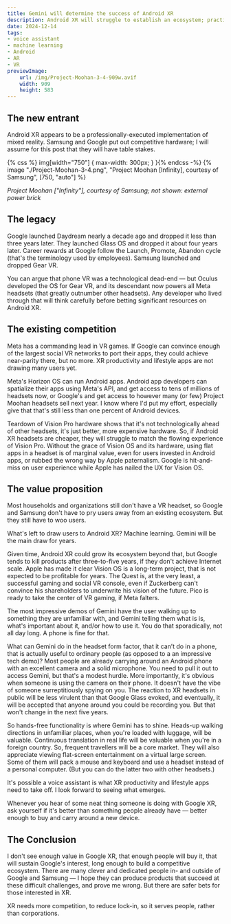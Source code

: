 ```yaml
---
title: Gemini will determine the success of Android XR
description: Android XR will struggle to establish an ecosystem; practical real-world uses for Gemini in the headset form-factor will be key.
date: 2024-12-14
tags:
- voice assistant
- machine learning
- Android
- AR
- VR
previewImage:
	url: /img/Project-Moohan-3-4-909w.avif
	width: 909
	height: 583
---
```



## The new entrant

Android XR appears to be a professionally-executed implementation of mixed reality.
Samsung and Google put out competitive hardware;
I will assume for this post that they will have table stakes.

<div class="center-horizontal">
{% css %} img[width="750"] { max-width: 300px; } }{% endcss -%}
{% image "./Project-Moohan-3-4.png", "Project Moohan [Infinity], courtesy of Samsung", [750, "auto"] %}
</div>

*Project Moohan ["Infinity"], courtesy of Samsung; not shown: external power brick*

## The legacy

Google launched Daydream nearly a decade ago and dropped it less than three years later.
They launched Glass OS and dropped it about four years later.
Career rewards at Google follow the Launch, Promote, Abandon cycle (that's the terminology used by employees).
Samsung launched and dropped Gear VR.

You can argue that phone VR was a technological dead-end — but Oculus developed the OS for Gear VR, and its descendant now powers all Meta headsets (that greatly outnumber other headsets).
Any developer who lived through that will think carefully before betting significant resources on Android XR.

## The existing competition

Meta has a commanding lead in VR games.
If Google can convince enough of the largest social VR networks to port their apps, they could achieve near-parity there, but no more.
XR productivity and lifestyle apps are not drawing many users yet.

Meta's Horizon OS can run Android apps.
Android app developers can spatialize their apps using Meta's API, and get access to tens of millions of headsets now, or Google's and get access to however many (or few) Project Moohan headsets sell next year.
I know where I'd put my effort, especially give that that's still less than one percent of Android devices.

Teardown of Vision Pro hardware shows that it's not technologically ahead of other headsets, it's just better, more expensive hardware.
So, if Android XR headsets are cheaper, they will struggle to match the flowing experience of Vision Pro.
Without the grace of Vision OS and its hardware, using flat apps in a headset is of marginal value, even for users invested in Android apps, or rubbed the wrong way by Apple paternalism.
Google is hit-and-miss on user experience while Apple has nailed the UX for Vision OS.

## The value proposition

Most households and organizations still don't have a VR headset, so Google and Samsung don't have to pry users away from an existing ecosystem.
But they still have to woo users.

What's left to draw users to Android XR? Machine learning.
Gemini will be the main draw for years.

Given time, Android XR could grow its ecosystem beyond that, but Google tends to kill products
after three-to-five years, if they don't achieve Internet scale.
Apple has made it clear Vision OS is a long-term project, that is not expected to be profitable for years.
The Quest is, at the very least, a successful gaming and social VR console, even if Zuckerberg can't convince his shareholders to underwrite his vision of the future.
Pico is ready to take the center of VR gaming, if Meta falters.

The most impressive demos of Gemini have the user walking up to something they are unfamiliar with, and Gemini telling them what is is, what's important about it, and/or how to use it.
You do that sporadically, not all day long.  A phone is fine for that.

What can Gemini do in the headset form factor, that it can’t do in a phone, that is actually useful to ordinary people (as opposed to a an impressive tech demo)?
Most people are already carrying around an Android phone with an excellent camera and a solid microphone.
You need to pull it out to access Gemini, but that's a modest hurdle.
More importantly, it's obvious when someone is using the camera on their phone.
It doesn't have the vibe of someone surreptitiously spying on you.
The reaction to XR headsets in public will be less virulent than that Google Glass evoked,
and eventually, it will be accepted that anyone around you could be recording you.
But that won't change in the next five years.

So hands-free functionality is where Gemini has to shine.
Heads-up walking directions in unfamiliar places, when you're loaded with luggage, will be valuable.
Continuous translation in real life will be valuable when you're in a foreign country.
So, frequent travellers will be a core market.
They will also appreciate viewing flat-screen entertainment on a virtual large screen.
Some of them will pack a mouse and keyboard and use a headset instead of a personal computer.
(But you can do the latter two with other headsets.)

It's possible a voice assistant is what XR productivity and lifestyle apps need to take off.
I look forward to seeing what emerges.

Whenever you hear of some neat thing someone is doing with Google XR, ask yourself if it's better than something people already have — better enough to buy and carry around a new device.

## The Conclusion

I don't see enough value in Google XR, that enough people will buy it, that will sustain Google's interest, long enough to build a competitive ecosystem.
There are many clever and dedicated people in- and outside of Google and Samsung —
I hope they can produce products that succeed at these difficult challenges, and prove me wrong.
But there are safer bets for those interested in XR.

XR needs more competition, to reduce lock-in, so it serves people, rather than corporations.


